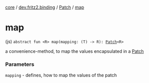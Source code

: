 [core](../../index.md) / [dev.fritz2.binding](../index.md) / [Patch](index.md) / [map](./map.md)

# map

(js) `abstract fun <R> map(mapping: (T) -> R): `[`Patch`](index.md)`<R>`

a convenience-method, to map the values encapsulated in a [Patch](index.md)

### Parameters

`mapping` - defines, how to map the values of the patch